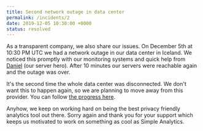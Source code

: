 ```yaml
---
title: Second network outage in data center
permalink: /incidents/2
date: 2019-12-05 10:30:00 +0000
status: resolved
---
```


As a transparent company, we also share our issues. On December 5th at 10:30 PM UTC we had a network outage in our data center in Iceland. We noticed this promptly with our monitoring systems and quick help from [Daniel](https://twitter.com/DanielLockyer) (our server hero). After 10 minutes our servers were reachable again and the outage was over.

It's the second time the whole data center was disconnected. We don't want this to happen again, so we are planning to move away from this provider. You can follow [the progress here](https://github.com/simpleanalytics/roadmap/issues/180).

Anyhow, we keep on working hard on being the best privacy friendly analytics tool out there. Sorry again and thank you for your support which keeps us motivated to work on something as cool as Simple Analytics.
